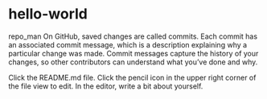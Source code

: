 # hello-world
repo_man
On GitHub, saved changes are called commits. Each commit has an associated commit message, which is a description explaining why a particular change was made. Commit messages capture the history of your changes, so other contributors can understand what you’ve done and why.

Click the README.md file.
Click the pencil icon in the upper right corner of the file view to edit.
In the editor, write a bit about yourself.
